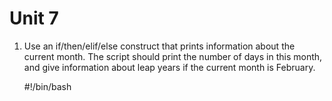 
# Unit 7

1. Use an if/then/elif/else construct that prints information about the current month. The script should print the number of days in this month, and give information about leap years if the current month is February.

    #!/bin/bash
	
